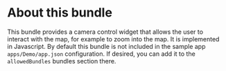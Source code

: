 # About this bundle

This bundle provides a camera control widget that allows the user to interact with the map, for example to zoom into the map.
It is implemented in Javascript.
By default this bundle is not included in the sample app `apps/Demo/app.json` configuration.
If desired, you can add it to the `allowedBundles` bundles section there.
